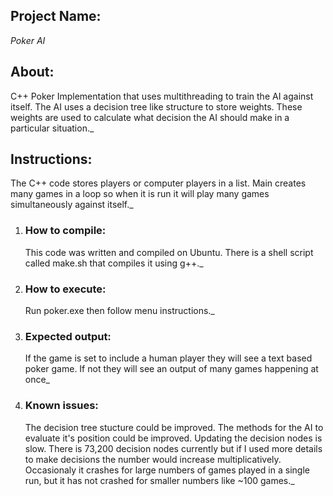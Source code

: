 
## Project Name: 
_Poker AI_

## About:
C++ Poker Implementation that uses multithreading to train the AI against itself. 
The AI uses a decision tree like structure to store weights. These weights are used to calculate what decision the AI should make in a particular situation._


## Instructions:
The C++ code stores players or computer players in a list. Main creates many games in a loop so when it is run it will play many games simultaneously against itself._


1. ### How to compile:
	This code was written and compiled on Ubuntu. There is a shell script called make.sh that compiles it using g++._

2. ### How to execute:
	Run poker.exe then follow menu instructions._

3. ### Expected output:
	If the game is set to include a human player they will see a text based poker game. If not they will see an output of many games 	 happening at once_

4. ### Known issues:
	The decision tree stucture could be improved. The methods for the AI to evaluate it's position could be improved. Updating the decision nodes is slow. There is 73,200 decision nodes currently but if I used more details to make decisions the number would increase multiplicatively. Occasionaly it crashes for large numbers of games played in a single run, but it has not crashed for smaller numbers like ~100 games._